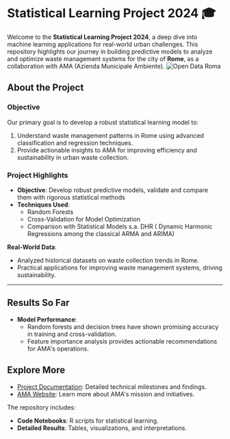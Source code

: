 # **Statistical Learning Project 2024** 🎓

Welcome to the **Statistical Learning Project 2024**, a deep dive into machine learning applications for real-world urban challenges. This repository highlights our journey in building predictive models to analyze and optimize waste management systems for the city of **Rome**, as a collaboration with AMA (Azienda Municipale Ambiente).
![Open Data Roma](https://www.ainewnormal.com/img/[4]-gm-fig1_bis.jpg)

## **About the Project**

### **Objective**
Our primary goal is to develop a robust statistical learning model to:
1. Understand waste management patterns in Rome using advanced classification and regression techniques.
2. Provide actionable insights to AMA for improving efficiency and sustainability in urban waste collection.

### Project Highlights

- **Objective**: Develop robust predictive models, validate and compare them with rigorous statistical methods
- **Techniques Used**:
  - Random Forests
  - Cross-Validation for Model Optimization
  - Comparison with Statistical Models s.a. DHR ( Dynamic Harmonic Regressions among the classical ARMA and ARIMA)

**Real-World Data**:
   - Analyzed historical datasets on waste collection trends in Rome.
   - Practical applications for improving waste management systems, driving sustainability.

---

## **Results So Far**

- **Model Performance**: 
   - Random forests and decision trees have shown promising accuracy in training and cross-validation.
   - Feature importance analysis provides actionable recommendations for AMA's operations.

## **Explore More**

- [Project Documentation](SL2024---2nd-milestone.html): Detailed technical milestones and findings.
- [AMA Website](https://www.amaroma.it): Learn more about AMA's mission and initiatives.

The repository includes:
- **Code Notebooks**: R scripts for statistical learning.
- **Detailed Results**: Tables, visualizations, and interpretations.
